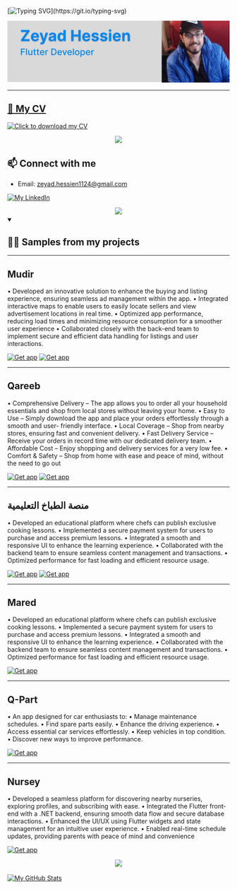 <!-- ## Hello world 👋, I'm Zeyad Hessien. -->
[![Typing SVG](https://readme-typing-svg.herokuapp.com?font=Fira+Code&weight=500&size=22&duration=3500&pause=250&color=F7F7F7&background=0D061F&repeat=false&random=false&width=435&lines=Hello+world+%F0%9F%91%8B%2C;I'm+Zeyad+Hessien.)](https://git.io/typing-svg)

![banner](https://raw.githubusercontent.com/ZeyadHessien-Dev/Readme.me/main/banner.gif)

---

## [📃 My CV](https://raw.githubusercontent.com/ZeyadHessien-Dev/Readme.me/main/CV/Zeyad%20Hessien%20-%20cvMobile%20Engineer.pdf)

[<img src="https://github.com/ZeyadHessien-Dev/Readme.me/blob/main/assets/cv%20thumb.svg" alt="Click to download my CV" width="350"/>](https://raw.githubusercontent.com/ZeyadHessien-Dev/Readme.me/main/CV/Zeyad%20Hessien%20-%20cvMobile%20Engineer.pdf)

<div align="center">
    <img src="https://user-images.githubusercontent.com/73097560/115834477-dbab4500-a447-11eb-908a-139a6edaec5c.gif" />
</div>

## 📫 Connect with me

- Email: [zeyad.hessien1124@gmail.com](mailto:zeyad.hessien1124@gmail.com)

[![My LinkedIn](https://img.shields.io/badge/-ZeyadHessien-0077b5?logo=linkedin&logoColor=white&labelColor=0077b5&style=flat)](https://www.linkedin.com/in/zeyad-hessien-18668724b/)

<div align="center">
    <img src="https://user-images.githubusercontent.com/73097560/115834477-dbab4500-a447-11eb-908a-139a6edaec5c.gif" />
</div>

<details open>
    <summary>
<h2> 👨‍💻 Samples from my projects</h2>
    </summary>


----

## Mudir

• Developed an innovative solution to enhance the buying and listing experience, ensuring seamless ad
management within the app.
• Integrated interactive maps to enable users to easily locate sellers and view advertisement locations in
real time.
• Optimized app performance, reducing load times and minimizing resource consumption for a smoother
user experience
• Collaborated closely with the back-end team to implement secure and efficient data handling for listings
and user interactions.


[<img src="https://upload.wikimedia.org/wikipedia/commons/3/3c/Download_on_the_App_Store_Badge.svg" alt="Get app" width="150"/>](https://apps.apple.com/eg/app/mudir-app/id6740160225)
[<img src="https://upload.wikimedia.org/wikipedia/commons/7/78/Google_Play_Store_badge_EN.svg" alt="Get app" width="150"/>](https://play.google.com/store/apps/details?id=com.mudirapplication.app)


---

## Qareeb

• Comprehensive Delivery – The app allows you to order all your household essentials and shop from
local stores without leaving your home.
• Easy to Use – Simply download the app and place your orders effortlessly through a smooth and user-
friendly interface.
• Local Coverage – Shop from nearby stores, ensuring fast and convenient delivery.
• Fast Delivery Service – Receive your orders in record time with our dedicated delivery team.
• Affordable Cost – Enjoy shopping and delivery services for a very low fee.
• Comfort & Safety – Shop from home with ease and peace of mind, without the need to go out


[<img src="https://upload.wikimedia.org/wikipedia/commons/3/3c/Download_on_the_App_Store_Badge.svg" alt="Get app" width="150"/>](https://apps.apple.com/eg/app/qreeb-%D9%82%D8%B1%D9%8A%D8%A8/id6477424847)
[<img src="https://upload.wikimedia.org/wikipedia/commons/7/78/Google_Play_Store_badge_EN.svg" alt="Get app" width="150"/>](https://play.google.com/console/u/0/developers/5568026819261470265/app/4973071592916832253/app-dashboard?timespan=thirtyDays)


---

##  منصة الطباخ التعليمية 

• Developed an educational platform where chefs can publish exclusive cooking lessons.
• Implemented a secure payment system for users to purchase and access premium lessons.
• Integrated a smooth and responsive UI to enhance the learning experience.
• Collaborated with the backend team to ensure seamless content management and transactions.
• Optimized performance for fast loading and efficient resource usage.


[<img src="https://upload.wikimedia.org/wikipedia/commons/3/3c/Download_on_the_App_Store_Badge.svg" alt="Get app" width="150"/>](https://apps.apple.com/eg/app/%D9%85%D9%86%D8%B5%D8%A9-%D8%A7%D9%84%D8%B7%D8%A8%D8%A7%D8%AE-%D8%A7%D9%84%D8%AA%D8%B9%D9%84%D9%8A%D9%85%D9%8A%D8%A9/id6738892865)
[<img src="https://upload.wikimedia.org/wikipedia/commons/7/78/Google_Play_Store_badge_EN.svg" alt="Get app" width="150"/>](https://play.google.com/store/apps/details?id=com.altbakh.semicolon)

---

## Mared

• Developed an educational platform where chefs can publish exclusive cooking lessons.
• Implemented a secure payment system for users to purchase and access premium lessons.
• Integrated a smooth and responsive UI to enhance the learning experience.
• Collaborated with the backend team to ensure seamless content management and transactions.
• Optimized performance for fast loading and efficient resource usage.

[<img src="https://upload.wikimedia.org/wikipedia/commons/3/3c/Download_on_the_App_Store_Badge.svg" alt="Get app" width="150"/>](https://apps.apple.com/eg/app/maared/id1613335725)

---

## Q-Part

• An app designed for car enthusiasts to:
• Manage maintenance schedules.
• Find spare parts easily.
• Enhance the driving experience.
• Access essential car services effortlessly.
• Keep vehicles in top condition.
• Discover new ways to improve performance.

[<img src="https://upload.wikimedia.org/wikipedia/commons/3/3c/Download_on_the_App_Store_Badge.svg" alt="Get app" width="150"/>](https://apps.apple.com/eg/app/qpart/id6444791394)

---

## Nursey 

• Developed a seamless platform for discovering nearby nurseries, exploring profiles, and subscribing
with ease.
• Integrated the Flutter front-end with a .NET backend, ensuring smooth data flow and secure database
interactions.
• Enhanced the UI/UX using Flutter widgets and state management for an intuitive user experience.
• Enabled real-time schedule updates, providing parents with peace of mind and convenience

[<img src="https://upload.wikimedia.org/wikipedia/commons/3/3c/Download_on_the_App_Store_Badge.svg" alt="Get app" width="150"/>](https://apps.apple.com/eg/app/%D8%A7%D9%84%D8%AD%D8%B6%D8%A7%D9%86%D8%A9/id6444128376)



<!--
---

## [Ramadan Mubarak](https://github.com/MAlazhariy/ramadan_mubarak)

An app that connects users and reminds them via Firebase to pray for each other when breaking the fast in Ramadan, with admin control in a separate version.

It is being worked on, state management is being added and a refactor is being made for the code...

[<img src="https://upload.wikimedia.org/wikipedia/commons/7/78/Google_Play_Store_badge_EN.svg" alt="Get app" width="150"/>](https://play.google.com/store/apps/details?id=malazhariy.ramadan_kareem)
-->

</details>

<div align="center">
    <img src="https://user-images.githubusercontent.com/73097560/115834477-dbab4500-a447-11eb-908a-139a6edaec5c.gif" />
</div>


[![My GitHub Stats](https://github-readme-stats.vercel.app/api?username=ZeyadHessien-Dev&hide_rank=true&show_icons=true&hide=prs,issues&hide_border=true&icon_color=507FF8&border_color=507FF8&hide_title=true&theme=dracula&custom_title=My+Stats&cache_seconds=10)](https://github.com/ZeyadHessien-Dev)



<!-- 
I'm passionate about developing my skills and gaining more experience.
count_private=true is not working
 -->
